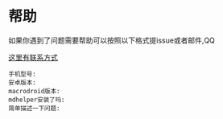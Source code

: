 # 帮助

如果你遇到了问题需要帮助可以按照以下格式提issue或者邮件,QQ

[这里有联系方式](4-about/about)

```issue
手机型号:
安卓版本:
macrodroid版本:
mdhelper安装了吗:
简单描述一下问题:
```
